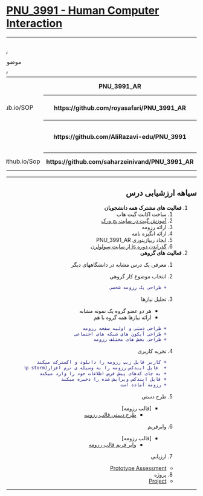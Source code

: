 # [PNU_3991 - Human Computer Interaction](https://github.com/AliRazavi-edu/PNU_3991/blob/master/_BSc/HumanComputerInteraction/README.md#TOC)
<div dir="rtl">
    
<table style="width:100%">

<tr>
<td colspan="6" align="center">اعضای گروه</td>
</tr>

  
<tr>
<td colspan="6"  align="center">نام درس: طراحی واسط کاربر</td>
</tr>

<tr>
<td colspan="6"  align="center"> موضوع پروژه: طراحی یک رزومه شخصی </td>
</tr>

<tr>
<td colspan="6"   align="center">سرگروه تیم: رویا صفری مقدم</td>
</tr>

<tr>
 <th  align="center">PNU_3991_AR</th>
 <th  align="center">SOP</th>
 <th  align="center">رزومه</th>
 <th  align="center">نام/نام خانوادگی</th>
 <th  align="center">شماره دانشجویی</th>
 <th  align="center">ردیف</th>
 </tr>
 
 <tr>
 <th  align="center">https://github.com/royasafari/PNU_3991_AR</th>
 <td  align="center">https://royasafari.github.io/SOP/</td>
 <td  align="center">https://royasafari.github.io/</td>
 <td  align="center">رویا صفری مقدم</td>
 <td  align="center">970087418</td>
 <td align="center">1</td>
 </tr>
 
 <tr>
 <th  align="center">https://github.com/AliRazavi-edu/PNU_3991</th>
 <td  align="center">  </td>
<td  align="center">  </td>
<td  align="center">دکتر سید علی ابراهیمی رضوی</td>
<td  align="center">   </td>
<td align="center">2</td>
 </tr>
 
 <tr>
 <th  align="center">https://github.com/saharzeinivand/PNU_3991_AR</th>
 <td  align="center">https://saharzeinivand.github.io/Sop/</td>
 <td  align="center">https://saharzeinivand.github.io/</td>
 <td  align="center">سحر زینی وند</td>
 <td  align="center">980173622</td>
 <td align="center">3</td>
 </tr>
 
</table>

-------------
##  سیاهه ارزشیابی درس

1. **فعالیت های مشترک همه دانشجویان**
    1. ساخت اکانت گیت هاب
    2. [آموزش گیت در سایت پچ ورک](http://jlord.us/patchwork/)
    3. ارائه رزومه
    4. ارائه انگیزه نامه
    5. ایجاد ریپازیتوری PNU_3991_AR
    6. [گذراندن دوره js از سایت سولولرن](http://Sololearn.com)
2. **فعالیت های گروهی**
    1. معرفی یک درس مشابه در دانشگاههای دیگر
       
   2. انتخاب موضوع کار گروهی
        ```diff
        + طراحی یک رزومه شخصی
    3. تحلیل نیازها
        - هر دو عضو گروه یک نمونه مشابه
        - ارائه نیازها همه گروه با هم
        ```diff
        + طراحی دستی و اولیه صفحه رزومه 
        + طراحی آیکون های شبکه های اجتماعی
        + طراحی بخش های مختلف رزومه
    4. تجربه کاربری
        ```diff
        + کاربر فایل زیپ رزومه را دانلود و اکسترکت میکند
        +  فایل ایندکس رزومه را به وسیله ی نرم افزار(php storm) باز میکند
        + به جای کدهای پیش فرض اطلاعات خود را وارد میکند
        + فایل ایندکس ویرایش شده را ذخیره میکند
        + رزومه آماده است
    5. طرح دستی
        - [قالب رزومه]
            - [طرح دستی قالب رزومه](https://raw.githubusercontent.com/royasafari/PNU_3991_AR/main/UserInterfaceDesign/image/image1.jpeg)
    6. وایرفریم
         - [قالب رزومه]
            - [وایر فریم قالب رزومه](https://github.com/royasafari/PNU_3991_AR/blob/main/UserInterfaceDesign/image/image2.pdf)      
   7. ارزیابی
   - [Prototype Assessment](https://github.com/royasafari/PNU_3991_AR/blob/main/UserInterfaceDesign/Prototype%20Assessment.pdf)
   8. پروژه
   - [Project](https://royasafari.github.io/project/)
------------------------
</div>
